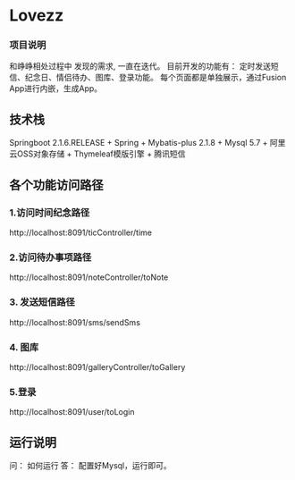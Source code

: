 # Lovezz
### 项目说明
和峥峥相处过程中 发现的需求, 一直在迭代。
目前开发的功能有： 定时发送短信、纪念日、情侣待办、图库、登录功能。
每个页面都是单独展示，通过Fusion App进行内嵌，生成App。

## 技术栈 
Springboot 2.1.6.RELEASE + Spring + Mybatis-plus 2.1.8 + 
Mysql 5.7 + 阿里云OSS对象存储 + Thymeleaf模版引擎 + 腾讯短信

## 各个功能访问路径
### 1.访问时间纪念路径
http://localhost:8091/ticController/time

### 2.访问待办事项路径
http://localhost:8091/noteController/toNote

### 3. 发送短信路径
http://localhost:8091/sms/sendSms

### 4. 图库
http://localhost:8091/galleryController/toGallery

### 5.登录
http://localhost:8091/user/toLogin

## 运行说明
问： 如何运行
答： 配置好Mysql，运行即可。
